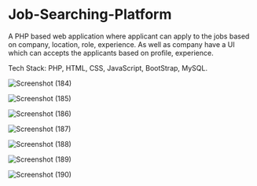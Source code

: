 # Job-Searching-Platform
A PHP based web application where applicant can apply to the jobs based on company, location, role, experience. As well as company have a UI which can accepts the applicants based on profile, experience.

Tech Stack:
PHP, HTML, CSS, JavaScript, BootStrap, MySQL.

![Screenshot (184)](https://github.com/user-attachments/assets/41f7c155-0ab0-4069-ab54-ffa101e0f0e0)

![Screenshot (185)](https://github.com/user-attachments/assets/61ae8e80-f0fa-4908-a388-deed11c53b75)

![Screenshot (186)](https://github.com/user-attachments/assets/8147e0d1-f89d-40c4-967f-c20103ef7cb3)

![Screenshot (187)](https://github.com/user-attachments/assets/0cbb7771-a571-4cbc-ad7e-5c173a1814f3)

![Screenshot (188)](https://github.com/user-attachments/assets/a98c55b2-7c52-4f4d-a880-91c4e8276c4e)

![Screenshot (189)](https://github.com/user-attachments/assets/9ee513a8-e965-4824-85fb-beb6c10576ff)

![Screenshot (190)](https://github.com/user-attachments/assets/6fe77fbd-0580-445e-89d3-b770ff1678f3)
